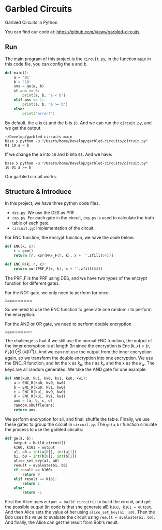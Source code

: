 # Garbled Circuits
Garbled Circuits in Python.

You can find our code at: https://github.com/viewv/garbled-circuits

## Run

The main program of this project is the `circuit.py`, in the function `main` in this code file, you can config the a and b. 

```python
def main():
    a = '01'
    b = '10'
    ans = ge(a, b)
    if ans == 0:
        print(a, b, 'a < b')
    elif ans == 1:
        print(a, b, 'a >= b')
    else:
        print('error!')
```

By default, the a is `01` and the b is `10`. And we can run the `circuit.py`, and we get the output.

```shell
~/Develop/garbled-circuits main
base ❯ python -u "/Users/home/Develop/garbled-circuits/circuit.py"
01 10 a < b
```

If we change the a into `10` and b into `01`. And we have:

```shell
base ❯ python -u "/Users/home/Develop/garbled-circuits/circuit.py"
10 01 a >= b
```

Our garbled circuit works.

## Structure & Introduce

In this project, we have three python code files.

- `des.py`: We use the DES as PRF.
- `cmp.py`: For each gate in the circuit, `cmp.py` is used to calculate the truth table of each gate.
- `circuit.py`: Implementation of the circuit.

For ENC function, the encrypt function, we have the code below:

```python
def ENC(k, x):
    r = gen()
    return [r, xor(PRF_F(r, k), x + ''.zfill(64))]

def ENC_R(k, r, x):
    return xor(PRF_F(r, k), x + ''.zfill(64))
```

The PRF_F is the PRF using DES, and we have two types of the encrypt function for different gates.

For the NOT gate, we only need to perform for once.

<img src="https://cdn.jsdelivr.net/gh/zxnnet/oss@main/uPic/截屏2022-12-15 18.35.22.png" alt="截屏2022-12-15 18.35.22" style="zoom:50%;" />

So we need to use the ENC function to generate one random r to perform the encryption.

For the AND or OR gate, we need to perform double encryption.

<img src="https://cdn.jsdelivr.net/gh/zxnnet/oss@main/uPic/%E6%88%AA%E5%B1%8F2022-12-15%2018.37.27.png" alt="截屏2022-12-15 18.37.27" style="zoom:50%;" />

The challenge is that if we still use the normal ENC function, the output of the inner encryption is at length $3n$ since the encryption is $\operatorname{Enc}(k, x)=\left(r, F_k(r) \oplus\left(x \| 0^n\right)\right)$. And we can not use the output from the inner encryption again, so we transform the double encryption into one encryption. We use the ENC_R function, and let the k as $k_u$, the r as $k_v$ and the x as the $k_w$. The keys are all random generated. We take the AND gate for one example:

```python
def AND(ku0, ku1, kv0, kv1, kw0, kw1):
    a = ENC_R(ku0, kv0, kw0)
    b = ENC_R(ku0, kv1, kw0)
    c = ENC_R(ku1, kv0, kw0)
    d = ENC_R(ku1, kv1, kw1)
    ans = [a, b, c, d]
    random.shuffle(ans)
    return ans
```

We perform encryption for all, and finall shuffle the table. Finally, we use these gates to group the circuit in `circuit.py`. The `ge(a,b)` function simulate the process to use the garbled circuits:

```python
def ge(a, b):
    output = build_circuit()
    k160, k161 = output
    a1, a0 = int(a[0]), int(a[1])
    b1, b0 = int(b[0]), int(b[1])
    alice_set_key(a1, a0)
    result = evaluate(b1, b0)
    if result == k160:
        return 0
    elif result == k161:
        return 1
    else:
        return -1
```

First the Alice uses `output = build_circuit()` to build the circuit, and get the possible output (in code is that she generate all) `k160, k161 = output`. And then Alice sets the value of her using `alice_set_key(a1, a0)`. Then the Bob uses his value to evaluate the circuit using `result = evaluate(b1, b0)`. And finally, the Alice can get the result from Bob's result.
